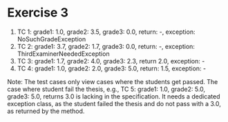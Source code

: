 # Exercise 3

1. TC 1: grade1: 1.0, grade2: 3.5, grade3: 0.0, return: -, exception: NoSuchGradeException
2. TC 2: grade1: 3.7, grade2: 1.7, grade3: 0.0, return: -, exception: ThirdExaminerNeededException
3. TC 3: grade1: 1.7, grade2: 4.0, grade3: 2.3, return 2.0, exception: -
4. TC 4: grade1: 1.0, grade2: 2.0, grade3: 5.0, return: 1.5, exception: -


Note: The test cases only view cases where the students get passed. The case where student fail the thesis, e.g.,
TC 5: grade1: 1.0, grade2: 5.0, grade3: 5.0, returns 3.0
is lacking in the specification. It needs a dedicated exception class, as the student failed the thesis and do not pass with a 3.0, as returned by the method.